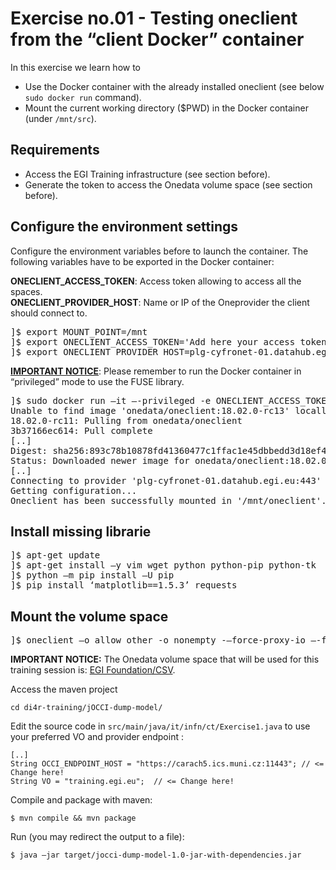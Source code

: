 # Exercise no.01 - Testing oneclient from the “client Docker” container

In this exercise we learn how to 
* Use the Docker container with the already installed oneclient (see below `sudo docker run` command).
* Mount the current working directory ($PWD) in the Docker container (under `/mnt/src`).

## Requirements
* Access the EGI Training infrastructure (see section before).
* Generate the token to access the Onedata volume space (see section before).

## Configure the environment settings
Configure the environment variables before to launch the container. The following variables have to be exported in the Docker container:

<b>ONECLIENT_ACCESS_TOKEN</b>: Access token allowing to access all the spaces.</br>
<b>ONECLIENT_PROVIDER_HOST</b>: Name or IP of the Oneprovider the client should connect to.

<pre>
]$ export MOUNT_POINT=/mnt
]$ export ONECLIENT_ACCESS_TOKEN='Add here your access token'
]$ export ONECLIENT_PROVIDER_HOST=plg-cyfronet-01.datahub.egi.eu
</pre>

<b><u>IMPORTANT NOTICE</u></b>: 
Please remember to run the Docker container in “privileged” mode to use the FUSE library.

<pre>
]$ sudo docker run –it –-privileged -e ONECLIENT_ACCESS_TOKEN=$ONECLIENT_ACCESS_TOKEN -e ONECLIENT_PROVIDER_HOST=$ONECLIENT_PROVIDER_HOST -e MOUNT_POINT=$MOUNT_POINT -v $PWD:/mnt/src --entrypoint bash onedata/oneclient:18.02.0-rc13    
Unable to find image 'onedata/oneclient:18.02.0-rc13' locally
18.02.0-rc11: Pulling from onedata/oneclient
3b37166ec614: Pull complete
[..]
Digest: sha256:893c78b10878fd41360477c1ffac1e45dbbedd3d18ef401213bb81c3d132b
Status: Downloaded newer image for onedata/oneclient:18.02.0-rc13
[..]
Connecting to provider 'plg-cyfronet-01.datahub.egi.eu:443' using session ID: '1993401975351113888'...
Getting configuration...
Oneclient has been successfully mounted in '/mnt/oneclient'.
</pre>

## Install missing librarie

<pre>
]$ apt-get update
]$ apt-get install –y vim wget python python-pip python-tk
]$ python –m pip install –U pip
]$ pip install ‘matplotlib==1.5.3’ requests
</pre>

## Mount the volume space 

<pre>
]$ oneclient –o allow_other -o nonempty -–force-proxy-io –-force-fullblock-read /mnt
</pre>

<b></u>IMPORTANT NOTICE:</u></b>
The Onedata volume space that will be used for this training session is: <u>EGI Foundation/CSV</u>.

Access the maven project

```cd di4r-training/jOCCI-dump-model/```

Edit the source code in `src/main/java/it/infn/ct/Exercise1.java` to use your preferred VO and provider endpoint :
```
[..]
String OCCI_ENDPOINT_HOST = "https://carach5.ics.muni.cz:11443"; // <= Change here!
String VO = "training.egi.eu";  // <= Change here!
```

Compile and package with maven:
```
$ mvn compile && mvn package
```

Run (you may redirect the output to a file):
```
$ java –jar target/jocci-dump-model-1.0-jar-with-dependencies.jar
```


